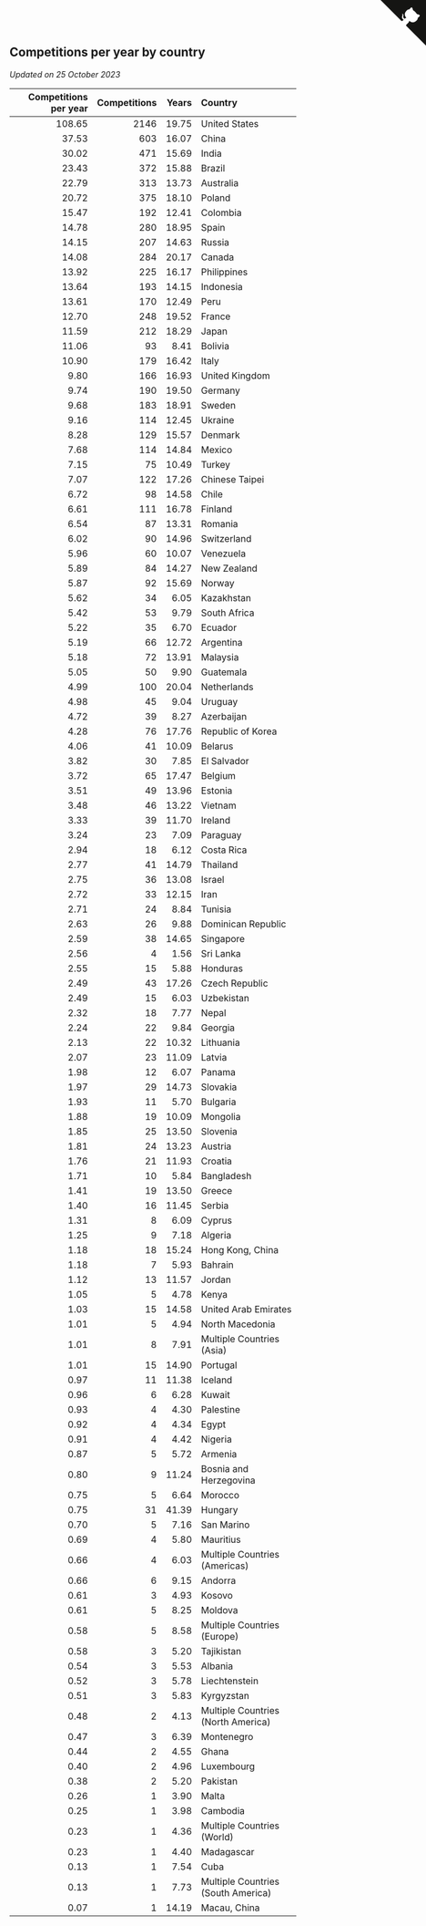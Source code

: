 ## Competitions per year by country

*Updated on 25 October 2023*

| Competitions per year | Competitions | Years | Country |
| ---: | ---: | ---: | :--- |
| 108.65 | 2146 | 19.75 | United States |
| 37.53 | 603 | 16.07 | China |
| 30.02 | 471 | 15.69 | India |
| 23.43 | 372 | 15.88 | Brazil |
| 22.79 | 313 | 13.73 | Australia |
| 20.72 | 375 | 18.10 | Poland |
| 15.47 | 192 | 12.41 | Colombia |
| 14.78 | 280 | 18.95 | Spain |
| 14.15 | 207 | 14.63 | Russia |
| 14.08 | 284 | 20.17 | Canada |
| 13.92 | 225 | 16.17 | Philippines |
| 13.64 | 193 | 14.15 | Indonesia |
| 13.61 | 170 | 12.49 | Peru |
| 12.70 | 248 | 19.52 | France |
| 11.59 | 212 | 18.29 | Japan |
| 11.06 | 93 | 8.41 | Bolivia |
| 10.90 | 179 | 16.42 | Italy |
| 9.80 | 166 | 16.93 | United Kingdom |
| 9.74 | 190 | 19.50 | Germany |
| 9.68 | 183 | 18.91 | Sweden |
| 9.16 | 114 | 12.45 | Ukraine |
| 8.28 | 129 | 15.57 | Denmark |
| 7.68 | 114 | 14.84 | Mexico |
| 7.15 | 75 | 10.49 | Turkey |
| 7.07 | 122 | 17.26 | Chinese Taipei |
| 6.72 | 98 | 14.58 | Chile |
| 6.61 | 111 | 16.78 | Finland |
| 6.54 | 87 | 13.31 | Romania |
| 6.02 | 90 | 14.96 | Switzerland |
| 5.96 | 60 | 10.07 | Venezuela |
| 5.89 | 84 | 14.27 | New Zealand |
| 5.87 | 92 | 15.69 | Norway |
| 5.62 | 34 | 6.05 | Kazakhstan |
| 5.42 | 53 | 9.79 | South Africa |
| 5.22 | 35 | 6.70 | Ecuador |
| 5.19 | 66 | 12.72 | Argentina |
| 5.18 | 72 | 13.91 | Malaysia |
| 5.05 | 50 | 9.90 | Guatemala |
| 4.99 | 100 | 20.04 | Netherlands |
| 4.98 | 45 | 9.04 | Uruguay |
| 4.72 | 39 | 8.27 | Azerbaijan |
| 4.28 | 76 | 17.76 | Republic of Korea |
| 4.06 | 41 | 10.09 | Belarus |
| 3.82 | 30 | 7.85 | El Salvador |
| 3.72 | 65 | 17.47 | Belgium |
| 3.51 | 49 | 13.96 | Estonia |
| 3.48 | 46 | 13.22 | Vietnam |
| 3.33 | 39 | 11.70 | Ireland |
| 3.24 | 23 | 7.09 | Paraguay |
| 2.94 | 18 | 6.12 | Costa Rica |
| 2.77 | 41 | 14.79 | Thailand |
| 2.75 | 36 | 13.08 | Israel |
| 2.72 | 33 | 12.15 | Iran |
| 2.71 | 24 | 8.84 | Tunisia |
| 2.63 | 26 | 9.88 | Dominican Republic |
| 2.59 | 38 | 14.65 | Singapore |
| 2.56 | 4 | 1.56 | Sri Lanka |
| 2.55 | 15 | 5.88 | Honduras |
| 2.49 | 43 | 17.26 | Czech Republic |
| 2.49 | 15 | 6.03 | Uzbekistan |
| 2.32 | 18 | 7.77 | Nepal |
| 2.24 | 22 | 9.84 | Georgia |
| 2.13 | 22 | 10.32 | Lithuania |
| 2.07 | 23 | 11.09 | Latvia |
| 1.98 | 12 | 6.07 | Panama |
| 1.97 | 29 | 14.73 | Slovakia |
| 1.93 | 11 | 5.70 | Bulgaria |
| 1.88 | 19 | 10.09 | Mongolia |
| 1.85 | 25 | 13.50 | Slovenia |
| 1.81 | 24 | 13.23 | Austria |
| 1.76 | 21 | 11.93 | Croatia |
| 1.71 | 10 | 5.84 | Bangladesh |
| 1.41 | 19 | 13.50 | Greece |
| 1.40 | 16 | 11.45 | Serbia |
| 1.31 | 8 | 6.09 | Cyprus |
| 1.25 | 9 | 7.18 | Algeria |
| 1.18 | 18 | 15.24 | Hong Kong, China |
| 1.18 | 7 | 5.93 | Bahrain |
| 1.12 | 13 | 11.57 | Jordan |
| 1.05 | 5 | 4.78 | Kenya |
| 1.03 | 15 | 14.58 | United Arab Emirates |
| 1.01 | 5 | 4.94 | North Macedonia |
| 1.01 | 8 | 7.91 | Multiple Countries (Asia) |
| 1.01 | 15 | 14.90 | Portugal |
| 0.97 | 11 | 11.38 | Iceland |
| 0.96 | 6 | 6.28 | Kuwait |
| 0.93 | 4 | 4.30 | Palestine |
| 0.92 | 4 | 4.34 | Egypt |
| 0.91 | 4 | 4.42 | Nigeria |
| 0.87 | 5 | 5.72 | Armenia |
| 0.80 | 9 | 11.24 | Bosnia and Herzegovina |
| 0.75 | 5 | 6.64 | Morocco |
| 0.75 | 31 | 41.39 | Hungary |
| 0.70 | 5 | 7.16 | San Marino |
| 0.69 | 4 | 5.80 | Mauritius |
| 0.66 | 4 | 6.03 | Multiple Countries (Americas) |
| 0.66 | 6 | 9.15 | Andorra |
| 0.61 | 3 | 4.93 | Kosovo |
| 0.61 | 5 | 8.25 | Moldova |
| 0.58 | 5 | 8.58 | Multiple Countries (Europe) |
| 0.58 | 3 | 5.20 | Tajikistan |
| 0.54 | 3 | 5.53 | Albania |
| 0.52 | 3 | 5.78 | Liechtenstein |
| 0.51 | 3 | 5.83 | Kyrgyzstan |
| 0.48 | 2 | 4.13 | Multiple Countries (North America) |
| 0.47 | 3 | 6.39 | Montenegro |
| 0.44 | 2 | 4.55 | Ghana |
| 0.40 | 2 | 4.96 | Luxembourg |
| 0.38 | 2 | 5.20 | Pakistan |
| 0.26 | 1 | 3.90 | Malta |
| 0.25 | 1 | 3.98 | Cambodia |
| 0.23 | 1 | 4.36 | Multiple Countries (World) |
| 0.23 | 1 | 4.40 | Madagascar |
| 0.13 | 1 | 7.54 | Cuba |
| 0.13 | 1 | 7.73 | Multiple Countries (South America) |
| 0.07 | 1 | 14.19 | Macau, China |


<a href="https://github.com/jonatanklosko/wca_statistics" class="github-corner" aria-label="View source on Github"><svg width="80" height="80" viewBox="0 0 250 250" style="fill:#151513; color:#fff; position: absolute; top: 0; border: 0; right: 0;" aria-hidden="true"><path d="M0,0 L115,115 L130,115 L142,142 L250,250 L250,0 Z"></path><path d="M128.3,109.0 C113.8,99.7 119.0,89.6 119.0,89.6 C122.0,82.7 120.5,78.6 120.5,78.6 C119.2,72.0 123.4,76.3 123.4,76.3 C127.3,80.9 125.5,87.3 125.5,87.3 C122.9,97.6 130.6,101.9 134.4,103.2" fill="currentColor" style="transform-origin: 130px 106px;" class="octo-arm"></path><path d="M115.0,115.0 C114.9,115.1 118.7,116.5 119.8,115.4 L133.7,101.6 C136.9,99.2 139.9,98.4 142.2,98.6 C133.8,88.0 127.5,74.4 143.8,58.0 C148.5,53.4 154.0,51.2 159.7,51.0 C160.3,49.4 163.2,43.6 171.4,40.1 C171.4,40.1 176.1,42.5 178.8,56.2 C183.1,58.6 187.2,61.8 190.9,65.4 C194.5,69.0 197.7,73.2 200.1,77.6 C213.8,80.2 216.3,84.9 216.3,84.9 C212.7,93.1 206.9,96.0 205.4,96.6 C205.1,102.4 203.0,107.8 198.3,112.5 C181.9,128.9 168.3,122.5 157.7,114.1 C157.9,116.9 156.7,120.9 152.7,124.9 L141.0,136.5 C139.8,137.7 141.6,141.9 141.8,141.8 Z" fill="currentColor" class="octo-body"></path></svg></a><style>.github-corner:hover .octo-arm{animation:octocat-wave 560ms ease-in-out}@keyframes octocat-wave{0%,100%{transform:rotate(0)}20%,60%{transform:rotate(-25deg)}40%,80%{transform:rotate(10deg)}}@media (max-width:500px){.github-corner:hover .octo-arm{animation:none}.github-corner .octo-arm{animation:octocat-wave 560ms ease-in-out}}</style>
